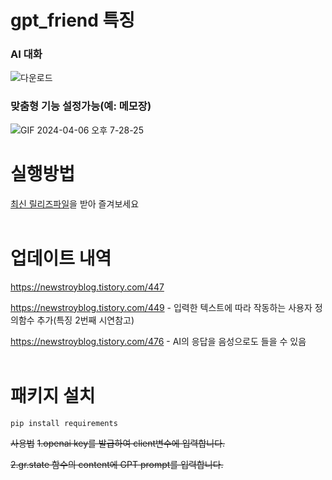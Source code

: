 # gpt_friend 특징
### AI 대화
![다운로드](https://github.com/Blue-B/gpt_friend/assets/55532956/d5025a96-6c1e-4f05-873d-1398dd7607b9)
### 맞춤형 기능 설정가능(예: 메모장)
![GIF 2024-04-06 오후 7-28-25](https://github.com/Blue-B/gpt_friend/assets/55532956/95f123b3-f2b2-4e47-b158-e9353b49cb5d)
<br/>

# 실행방법
[최신 릴리즈파일](https://github.com/Blue-B/gpt_friend/releases)을 받아 즐겨보세요
<br/><br/>

# 업데이트 내역
https://newstroyblog.tistory.com/447 


https://newstroyblog.tistory.com/449  - 입력한 텍스트에 따라 작동하는 사용자 정의함수 추가(특징 2번째 시연참고)


https://newstroyblog.tistory.com/476 - AI의 응답을 음성으로도 들을 수 있음
<br/><br/>

# 패키지 설치
```pip install requirements```

~~사용법~~
~~1.openai key를 발급하여 client변수에 입력합니다.~~

~~2.gr.state 함수의 content에 GPT prompt를 입력합니다.~~



